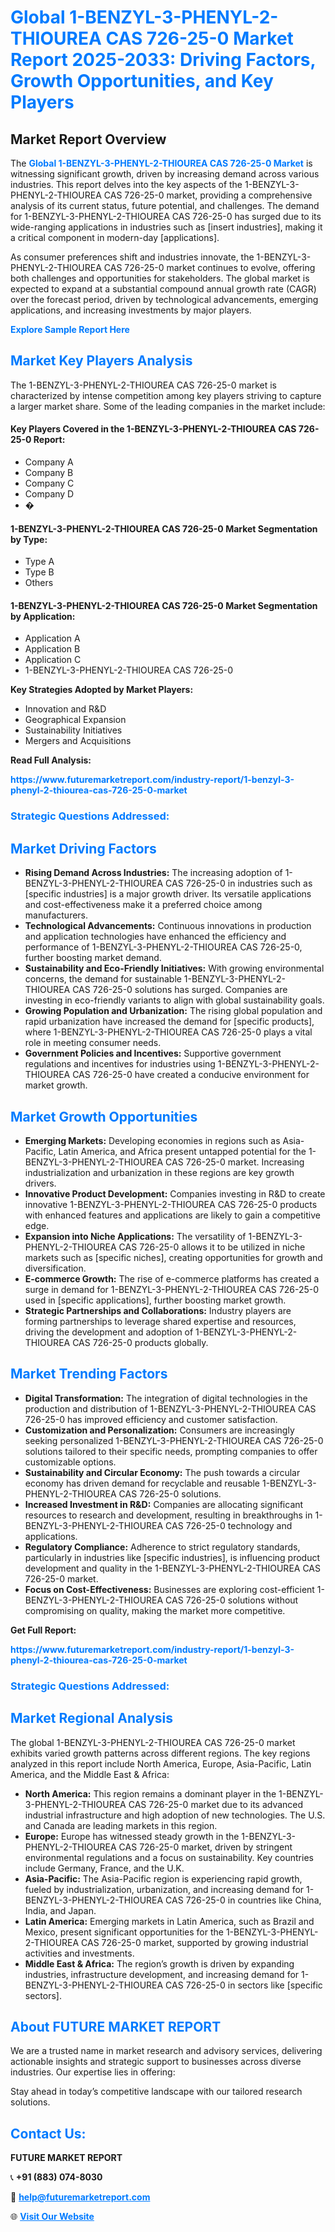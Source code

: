 <h1 style="color: #007BFF;">Global 1-BENZYL-3-PHENYL-2-THIOUREA CAS 726-25-0 Market Report 2025-2033: Driving Factors, Growth Opportunities, and Key Players</h1>

<section id="overview">
<h2>Market Report Overview</h2>
<p>The <a href="https://www.futuremarketreport.com/industry-report/1-benzyl-3-phenyl-2-thiourea-cas-726-25-0-market" style="color: #007BFF; text-decoration: none;"><strong>Global 1-BENZYL-3-PHENYL-2-THIOUREA CAS 726-25-0 Market</strong></a> is witnessing significant growth, driven by increasing demand across various industries. This report delves into the key aspects of the 1-BENZYL-3-PHENYL-2-THIOUREA CAS 726-25-0 market, providing a comprehensive analysis of its current status, future potential, and challenges. The demand for 1-BENZYL-3-PHENYL-2-THIOUREA CAS 726-25-0 has surged due to its wide-ranging applications in industries such as [insert industries], making it a critical component in modern-day [applications].</p>
<p>As consumer preferences shift and industries innovate, the 1-BENZYL-3-PHENYL-2-THIOUREA CAS 726-25-0 market continues to evolve, offering both challenges and opportunities for stakeholders. The global market is expected to expand at a substantial compound annual growth rate (CAGR) over the forecast period, driven by technological advancements, emerging applications, and increasing investments by major players.</p>
</section>

<section id="overview">
<p><a href="https://www.futuremarketreport.com/request-sample/reportId=116259" style="color: #007BFF; text-decoration: none;"><strong>Explore Sample Report Here</strong></a></p>
</section>

<section id="key-players">
<h2 style="color: #007BFF;">Market Key Players Analysis</h2>
<p>The 1-BENZYL-3-PHENYL-2-THIOUREA CAS 726-25-0 market is characterized by intense competition among key players striving to capture a larger market share. Some of the leading companies in the market include:</p>
<h4>Key Players Covered in the 1-BENZYL-3-PHENYL-2-THIOUREA CAS 726-25-0 Report:</h4>
<ul><li>Company A</li><li>Company B</li><li>Company C</li><li>Company D</li><li>�</li></ul>
<h4>1-BENZYL-3-PHENYL-2-THIOUREA CAS 726-25-0 Market Segmentation by Type:</h4>
<ul><li>Type A</li><li>Type B</li><li>Others</li></ul>

<h4>1-BENZYL-3-PHENYL-2-THIOUREA CAS 726-25-0 Market Segmentation by Application:</h4>
<ul><li>Application A</li><li>Application B</li><li>Application C</li><li>1-BENZYL-3-PHENYL-2-THIOUREA CAS 726-25-0</li></ul>
<p><strong>Key Strategies Adopted by Market Players:</strong></p>
<ul>
<li>Innovation and R&D</li>
<li>Geographical Expansion</li>
<li>Sustainability Initiatives</li>
<li>Mergers and Acquisitions</li>
</ul>
</section>

<section>
<p><strong>Read Full Analysis: </strong></p><a href="https://www.futuremarketreport.com/industry-report/1-benzyl-3-phenyl-2-thiourea-cas-726-25-0-market" style="color: #007BFF; text-decoration: none;"><strong>https://www.futuremarketreport.com/industry-report/1-benzyl-3-phenyl-2-thiourea-cas-726-25-0-market</strong></a>
<h3 style="color: #007BFF;">Strategic Questions Addressed:</h3>
</section>

<section id="driving-factors">
<h2 style="color: #007BFF;">Market Driving Factors</h2>
<ul>
<li><strong>Rising Demand Across Industries:</strong> The increasing adoption of 1-BENZYL-3-PHENYL-2-THIOUREA CAS 726-25-0 in industries such as [specific industries] is a major growth driver. Its versatile applications and cost-effectiveness make it a preferred choice among manufacturers.</li>
<li><strong>Technological Advancements:</strong> Continuous innovations in production and application technologies have enhanced the efficiency and performance of 1-BENZYL-3-PHENYL-2-THIOUREA CAS 726-25-0, further boosting market demand.</li>
<li><strong>Sustainability and Eco-Friendly Initiatives:</strong> With growing environmental concerns, the demand for sustainable 1-BENZYL-3-PHENYL-2-THIOUREA CAS 726-25-0 solutions has surged. Companies are investing in eco-friendly variants to align with global sustainability goals.</li>
<li><strong>Growing Population and Urbanization:</strong> The rising global population and rapid urbanization have increased the demand for [specific products], where 1-BENZYL-3-PHENYL-2-THIOUREA CAS 726-25-0 plays a vital role in meeting consumer needs.</li>
<li><strong>Government Policies and Incentives:</strong> Supportive government regulations and incentives for industries using 1-BENZYL-3-PHENYL-2-THIOUREA CAS 726-25-0 have created a conducive environment for market growth.</li>
</ul>
</section>

<section id="growth-opportunities">
<h2 style="color: #007BFF;">Market Growth Opportunities</h2>
<ul>
<li><strong>Emerging Markets:</strong> Developing economies in regions such as Asia-Pacific, Latin America, and Africa present untapped potential for the 1-BENZYL-3-PHENYL-2-THIOUREA CAS 726-25-0 market. Increasing industrialization and urbanization in these regions are key growth drivers.</li>
<li><strong>Innovative Product Development:</strong> Companies investing in R&D to create innovative 1-BENZYL-3-PHENYL-2-THIOUREA CAS 726-25-0 products with enhanced features and applications are likely to gain a competitive edge.</li>
<li><strong>Expansion into Niche Applications:</strong> The versatility of 1-BENZYL-3-PHENYL-2-THIOUREA CAS 726-25-0 allows it to be utilized in niche markets such as [specific niches], creating opportunities for growth and diversification.</li>
<li><strong>E-commerce Growth:</strong> The rise of e-commerce platforms has created a surge in demand for 1-BENZYL-3-PHENYL-2-THIOUREA CAS 726-25-0 used in [specific applications], further boosting market growth.</li>
<li><strong>Strategic Partnerships and Collaborations:</strong> Industry players are forming partnerships to leverage shared expertise and resources, driving the development and adoption of 1-BENZYL-3-PHENYL-2-THIOUREA CAS 726-25-0 products globally.</li>
</ul>
</section>

<section id="trending-factors">
<h2 style="color: #007BFF;">Market Trending Factors</h2>
<ul>
<li><strong>Digital Transformation:</strong> The integration of digital technologies in the production and distribution of 1-BENZYL-3-PHENYL-2-THIOUREA CAS 726-25-0 has improved efficiency and customer satisfaction.</li>
<li><strong>Customization and Personalization:</strong> Consumers are increasingly seeking personalized 1-BENZYL-3-PHENYL-2-THIOUREA CAS 726-25-0 solutions tailored to their specific needs, prompting companies to offer customizable options.</li>
<li><strong>Sustainability and Circular Economy:</strong> The push towards a circular economy has driven demand for recyclable and reusable 1-BENZYL-3-PHENYL-2-THIOUREA CAS 726-25-0 solutions.</li>
<li><strong>Increased Investment in R&D:</strong> Companies are allocating significant resources to research and development, resulting in breakthroughs in 1-BENZYL-3-PHENYL-2-THIOUREA CAS 726-25-0 technology and applications.</li>
<li><strong>Regulatory Compliance:</strong> Adherence to strict regulatory standards, particularly in industries like [specific industries], is influencing product development and quality in the 1-BENZYL-3-PHENYL-2-THIOUREA CAS 726-25-0 market.</li>
<li><strong>Focus on Cost-Effectiveness:</strong> Businesses are exploring cost-efficient 1-BENZYL-3-PHENYL-2-THIOUREA CAS 726-25-0 solutions without compromising on quality, making the market more competitive.</li>
</ul>
</section>

<section>
<p><strong>Get Full Report: </strong></p><a href="https://www.futuremarketreport.com/industry-report/1-benzyl-3-phenyl-2-thiourea-cas-726-25-0-market" style="color: #007BFF; text-decoration: none;"><strong>https://www.futuremarketreport.com/industry-report/1-benzyl-3-phenyl-2-thiourea-cas-726-25-0-market</strong></a>
<h3 style="color: #007BFF;">Strategic Questions Addressed:</h3>
</section>


<section id="regional-analysis">
<h2 style="color: #007BFF;">Market Regional Analysis</h2>
<p>The global 1-BENZYL-3-PHENYL-2-THIOUREA CAS 726-25-0 market exhibits varied growth patterns across different regions. The key regions analyzed in this report include North America, Europe, Asia-Pacific, Latin America, and the Middle East & Africa:</p>
<ul>
<li><strong>North America:</strong> This region remains a dominant player in the 1-BENZYL-3-PHENYL-2-THIOUREA CAS 726-25-0 market due to its advanced industrial infrastructure and high adoption of new technologies. The U.S. and Canada are leading markets in this region.</li>
<li><strong>Europe:</strong> Europe has witnessed steady growth in the 1-BENZYL-3-PHENYL-2-THIOUREA CAS 726-25-0 market, driven by stringent environmental regulations and a focus on sustainability. Key countries include Germany, France, and the U.K.</li>
<li><strong>Asia-Pacific:</strong> The Asia-Pacific region is experiencing rapid growth, fueled by industrialization, urbanization, and increasing demand for 1-BENZYL-3-PHENYL-2-THIOUREA CAS 726-25-0 in countries like China, India, and Japan.</li>
<li><strong>Latin America:</strong> Emerging markets in Latin America, such as Brazil and Mexico, present significant opportunities for the 1-BENZYL-3-PHENYL-2-THIOUREA CAS 726-25-0 market, supported by growing industrial activities and investments.</li>
<li><strong>Middle East & Africa:</strong> The region’s growth is driven by expanding industries, infrastructure development, and increasing demand for 1-BENZYL-3-PHENYL-2-THIOUREA CAS 726-25-0 in sectors like [specific sectors].</li>
</ul>
</section>

<footer>
<h2 style="color: #007BFF;">About FUTURE MARKET REPORT</h2>
<p>We are a trusted name in market research and advisory services, delivering actionable insights and strategic support to businesses across diverse industries. Our expertise lies in offering:</p>

<p>Stay ahead in today’s competitive landscape with our tailored research solutions.</p>

<h2 style="color: #007BFF;">Contact Us:</h2>
<p><strong>FUTURE MARKET REPORT</strong></p>
<p>📞 <strong>+91 (883) 074-8030</strong></p>
<p>📧 <strong><a href="mailto:help@futuremarketreport.com" style="color: #007BFF;">help@futuremarketreport.com</a></strong></p>
<p>🌐 <strong><a href="https://www.futuremarketreport.com/" style="color: #007BFF;">Visit Our Website</a></strong></p>
</footer>